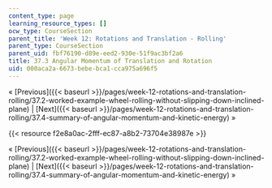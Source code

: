 ```yaml
---
content_type: page
learning_resource_types: []
ocw_type: CourseSection
parent_title: 'Week 12: Rotations and Translation - Rolling'
parent_type: CourseSection
parent_uid: fbf76190-d89e-eed2-930e-51f9ac3bf2a6
title: 37.3 Angular Momentum of Translation and Rotation
uid: 000aca2a-6673-bebe-bca1-cca975a696f5
---
```


« [Previous]({{< baseurl >}}/pages/week-12-rotations-and-translation-rolling/37.2-worked-example-wheel-rolling-without-slipping-down-inclined-plane) | [Next]({{< baseurl >}}/pages/week-12-rotations-and-translation-rolling/37.4-summary-of-angular-momentum-and-kinetic-energy) »

{{< resource f2e8a0ac-2fff-ec87-a8b2-73704e38987e >}}

« [Previous]({{< baseurl >}}/pages/week-12-rotations-and-translation-rolling/37.2-worked-example-wheel-rolling-without-slipping-down-inclined-plane) | [Next]({{< baseurl >}}/pages/week-12-rotations-and-translation-rolling/37.4-summary-of-angular-momentum-and-kinetic-energy) »
